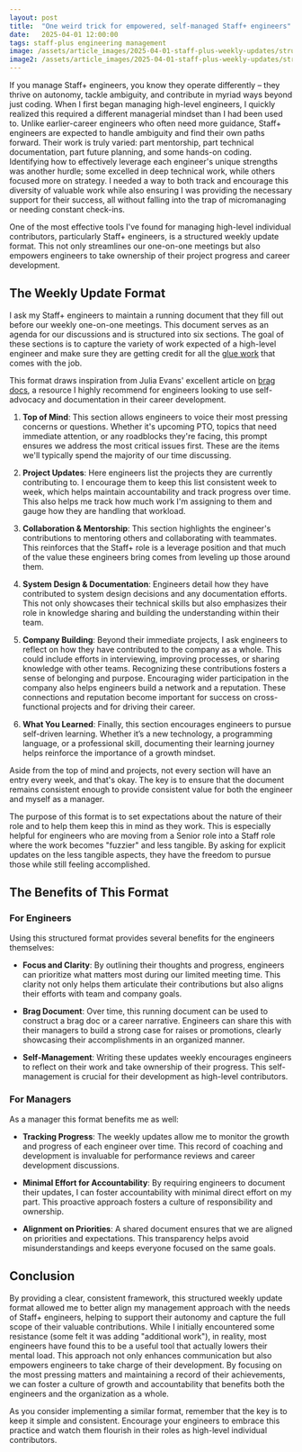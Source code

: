 ```yaml
---
layout: post
title:  "One weird trick for empowered, self-managed Staff+ engineers"
date:   2025-04-01 12:00:00
tags: staff-plus engineering management
image: /assets/article_images/2025-04-01-staff-plus-weekly-updates/structured-growth.jpg
image2: /assets/article_images/2025-04-01-staff-plus-weekly-updates/structured-growth-mobile.jpg
---
```


If you manage Staff+ engineers, you know they operate differently – they thrive on autonomy, tackle ambiguity, and contribute in myriad ways beyond
just coding. When I first began managing high-level engineers, I quickly realized this required a different managerial mindset than I had been used
to. Unlike earlier-career engineers who often need more guidance, Staff+ engineers are expected to handle ambiguity and find their own paths forward.
Their work is truly varied: part mentorship, part technical documentation, part future planning, and some hands-on coding. Identifying how to
effectively leverage each engineer's unique strengths was another hurdle; some excelled in deep technical work, while others focused more on strategy.
I needed a way to both track and encourage this diversity of valuable work while also ensuring I was providing the necessary support for their
success, all without falling into the trap of micromanaging or needing constant check-ins.

One of the most effective tools I've found for managing high-level individual contributors, particularly Staff+ engineers,
is a structured weekly update format. This not only streamlines our one-on-one meetings but also empowers engineers to take
ownership of their project progress and career development.

## The Weekly Update Format

I ask my Staff+ engineers to maintain a running document that they fill out before our weekly one-on-one meetings. This
document serves as an agenda for our discussions and is structured into six sections. The goal of these sections
is to capture the variety of work expected of a high-level engineer and make sure they are getting credit for all the
[glue work](https://www.noidea.dog/glue) that comes with the job.

This format draws inspiration from Julia Evans' excellent article on [brag docs](https://jvns.ca/blog/brag-documents/),
a resource I highly recommend for engineers looking to use self-advocacy and documentation in their career development.

1. **Top of Mind**: This section allows engineers to voice their most pressing concerns or questions. Whether
   it's upcoming PTO, topics that need immediate attention, or any roadblocks they're facing, this prompt
   ensures we address the most critical issues first. These are the items we'll typically spend the majority of our time discussing.

2. **Project Updates**: Here engineers list the projects they are currently contributing to. I encourage them
   to keep this list consistent week to week, which helps maintain accountability and track progress over time.
   This also helps me track how much work I'm assigning to them and gauge how they are handling that workload.

3. **Collaboration & Mentorship**: This section highlights the engineer's contributions to mentoring others and
   collaborating with teammates. This reinforces that the Staff+ role is a leverage position and that much of the value these engineers bring comes
   from leveling up those around them.

4. **System Design & Documentation**: Engineers detail how they have contributed to system design decisions
   and any documentation efforts. This not only showcases their technical skills but also emphasizes their role in
   knowledge sharing and building the understanding within their team.

5. **Company Building**: Beyond their immediate projects, I ask engineers to reflect on how they have
   contributed to the company as a whole. This could include efforts in interviewing, improving processes, or
   sharing knowledge with other teams. Recognizing these contributions fosters a sense of belonging and purpose.
   Encouraging wider participation in the company also helps engineers build a network and a reputation.
   These connections and reputation become important for success on cross-functional projects and for driving their career.

6. **What You Learned**: Finally, this section encourages engineers to pursue self-driven learning. Whether it’s a new technology, a programming
   language, or a professional skill, documenting their learning journey helps reinforce the importance of a growth mindset.

Aside from the top of mind and projects, not every section will have an entry every week, and that's okay. The key is to ensure that the document remains
consistent enough to provide consistent value for both the engineer and myself as a manager.

The purpose of this format is to set expectations about the nature of their role and to help them keep this in
mind as they work. This is especially helpful for engineers who are moving from a Senior role into a Staff
role where the work becomes "fuzzier" and less tangible. By asking for explicit updates on the less tangible
aspects, they have the freedom to pursue those while still feeling accomplished.

## The Benefits of This Format

### For Engineers

Using this structured format provides several benefits for the engineers themselves:

- **Focus and Clarity**: By outlining their thoughts and progress, engineers can prioritize what matters most
  during our limited meeting time. This clarity not only helps them articulate their contributions but also
  aligns their efforts with team and company goals.

- **Brag Document**: Over time, this running document can be used to construct a brag doc or a career narrative. Engineers can share this with their
  managers to build a strong case for raises or promotions, clearly showcasing their accomplishments in an organized manner.

- **Self-Management**: Writing these updates weekly encourages engineers to reflect on their work and take
  ownership of their progress. This self-management is crucial for their development as high-level contributors.

### For Managers

As a manager this format benefits me as well:

- **Tracking Progress**: The weekly updates allow me to monitor the growth and progress of each engineer over
  time. This record of coaching and development is invaluable for performance reviews and career development
  discussions.

- **Minimal Effort for Accountability**: By requiring engineers to document their updates, I can foster accountability with minimal direct effort on
  my part. This proactive approach fosters a culture of responsibility and ownership.

- **Alignment on Priorities**: A shared document ensures that we are aligned on priorities and expectations.
  This transparency helps avoid misunderstandings and keeps everyone focused on the same goals.

## Conclusion

By providing a clear, consistent framework, this structured weekly update format allowed me to better align my management approach with the needs of
Staff+ engineers, helping to support their autonomy and capture the full scope of their valuable contributions. While I initially encountered some
resistance (some felt it was adding "additional work"), in reality, most engineers have found this to be a useful tool that actually lowers their
mental load. This approach not only enhances communication but also empowers engineers to take charge of their development. By focusing on the most
pressing matters and maintaining a record of their achievements, we can foster a culture of growth and accountability that benefits both the engineers
and the organization as a whole.

As you consider implementing a similar format, remember that the key is to keep it simple and consistent.
Encourage your engineers to embrace this practice and watch them flourish in their roles as high-level individual contributors.
